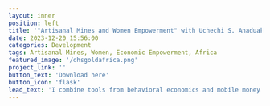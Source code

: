 ```yaml
---
layout: inner
position: left
title: '"Artisanal Mines and Women Empowerment" with Uchechi S. Anaduaka"'
date: 2023-12-20 15:56:00
categories: Development
tags: Artisanal Mines, Women, Economic Empowerment, Africa
featured_image: '/dhsgoldafrica.png'
project_link: ''
button_text: 'Download here'
button_icon: 'flask'
lead_text: 'I combine tools from behavioral economics and mobile money transaction data to test a novel method for measuring mobile money adoption.' 
---
```

